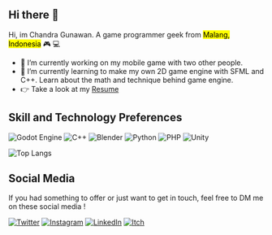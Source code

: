 ## Hi there :wave: 
Hi, im Chandra Gunawan. A game programmer geek from <mark>Malang, Indonesia</mark>  :video_game: :computer:

- 🔭 I’m currently working on my mobile game with two other people.
- 🌱 I’m currently learning to make my own 2D game engine with SFML and C++. Learn about the math and technique behind game engine.
- :point_right: Take a look at my [Resume](https://github.com/beyondchan28/beyondchan28/blob/7b402e5da77511f98c9d06bf62a6d9f52e7da2e6/Chandra%20Gunawan_Game%20Programmer_CV.pdf)

## Skill and Technology Preferences

<p>
<img src="https://img.shields.io/badge/Godot%20Engine-478CBF.svg?style=for-the-badge&logo=Godot-Engine&logoColor=white" alt="Godot Engine">
<img src="https://img.shields.io/badge/C++-00599C.svg?style=for-the-badge&logo=C++&logoColor=white" alt="C++"> 
<img src="https://img.shields.io/badge/Blender-E87D0D.svg?style=for-the-badge&logo=Blender&logoColor=white" alt="Blender">
<img src="https://img.shields.io/badge/Python-3776AB.svg?style=for-the-badge&logo=Python&logoColor=white" alt="Python">
<img src="https://img.shields.io/badge/PHP-777BB4.svg?style=for-the-badge&logo=PHP&logoColor=white" alt="PHP">
<img src="https://img.shields.io/badge/Unity-000000.svg?style=for-the-badge&logo=Unity&logoColor=white" alt="Unity">
</p>

![Top Langs](https://github-readme-stats.vercel.app/api/top-langs/?username=beyondchan28&hide_progress=true)

## Social Media
If you had something to offer or just want to get in touch, feel free to DM me on these social media !

<p>
<a href="https://twitter.com/the_gravital"><img src="https://img.shields.io/badge/Twitter-1D9BF0.svg?style=for-the-badge&logo=Twitter&logoColor=white" alt="Twitter"></a>
<a href="https://www.instagram.com/thegravital"><img src="https://img.shields.io/badge/Instagram-E4405F.svg?style=for-the-badge&logo=Instagram&logoColor=white" alt="Instagram"></a>
<a href="https://www.linkedin.com/in/beyonddd/"><img src="https://img.shields.io/badge/LinkedIn-0A66C2.svg?style=for-the-badge&logo=LinkedIn&logoColor=white" alt="LinkedIn"></a>
<a href="https://beyonddd.itch.io/"><img src="https://img.shields.io/badge/Itch.io-FA5C5C.svg?style=for-the-badge&logo=itchdotio&logoColor=white" alt="Itch"></a>
</p>

<!--
**beyondchan28/beyondchan28** is a ✨ _special_ ✨ repository because its `README.md` (this file) appears on your GitHub profile.

Here are some ideas to get you started:

- 🔭 I’m currently working on ...
- 🌱 I’m currently learning ...
- 👯 I’m looking to collaborate on ...
- 🤔 I’m looking for help with ...
- 💬 Ask me about ...
- 📫 How to reach me: ...
- 😄 Pronouns: ...
- ⚡ Fun fact: ...
-->
